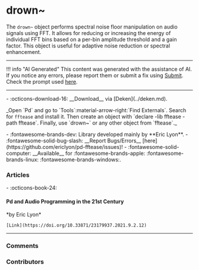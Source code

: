 # drown~

The `drown~` object performs spectral noise floor manipulation on audio signals using FFT. It allows for reducing or increasing the energy of individual FFT bins based on a per-bin amplitude threshold and a gain factor. This object is useful for adaptive noise reduction or spectral enhancement.

---

!!! info "AI Generated"
    This content was generated with the assistance of AI. If you notice any errors, please report them or submit a fix using [Submit](../submit.md). Check the prompt used [here](../prompts/helppatchai.md).

---

<div class="grid cards" markdown>
- :octicons-download-16: __Download__ via [Deken](../deken.md).  <p style="font-size: 14px">_Open `Pd` and go to `Tools`:material-arrow-right:`Find Externals`. Search for <code>fftease</code> and install it. Then create an object with `declare -lib fftease -path fftease`. Finally, use `drown~` or any other object from `fftease`._</p>
- :fontawesome-brands-dev: Library developed mainly by **Eric Lyon**.
- :fontawesome-solid-bug-slash: __Report Bugs/Errors__ [here](https://github.com/ericlyon/pd-fftease/issues)!
- :fontawesome-solid-computer: __Available__ for :fontawesome-brands-apple: :fontawesome-brands-linux: :fontawesome-brands-windows:.
</div><h3>Articles</h3>

<div class="grid cards" markdown>
- :octicons-book-24: 
    <h4>Pd and Audio Programming in the 21st Century</h4>
    *by Eric Lyon*

    [Link](https://doi.org/10.33871/23179937.2021.9.2.12)
</div>



---

<h3>Comments</h3>

<script src="https://giscus.app/client.js"
    data-repo="charlesneimog/Awesome-PD"
    data-repo-id="R_kgDOLaunFg"
    data-category="Comments"
    data-category-id="DIC_kwDOLaunFs4CnXHy"
    data-mapping="title"
    data-strict="0"
    data-reactions-enabled="1"
    data-emit-metadata="0"
    data-input-position="bottom"
    data-theme="preferred_color_scheme"
    data-lang="en"
    data-loading="lazy"
    crossorigin="anonymous"
    async>
</script>
    
<h3>Contributors</h3>

<div id="avatars"></div>

<script>
const nicknames = ["charlesneimog"];
const container = document.getElementById('avatars');
nicknames.forEach(nick => {
  const link = document.createElement('a');
  link.href = `https://github.com/${nick}`;
  link.target = '_blank'; // opens in new tab
  const img = document.createElement('img');
  img.src = `https://github.com/${nick}.png`;
  img.alt = nick;
  img.className = 'avatar';
  link.appendChild(img);
  container.appendChild(link);
});
</script>
    